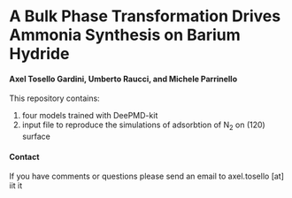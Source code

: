 # A Bulk Phase Transformation Drives Ammonia Synthesis on Barium Hydride                                              

#### Axel Tosello Gardini, Umberto Raucci, and Michele Parrinello
<!--
[![arXiv](https://chemrxiv.org/engage/chemrxiv/article-details/667d85e15101a2ffa8b8ca77) -->

This repository contains:
1. four models trained with DeePMD-kit
2. input file to reproduce the simulations of adsorbtion of N<sub>2</sub> on (120) surface

#### Contact
If you have comments or questions please send an email to axel.tosello [at] iit it

